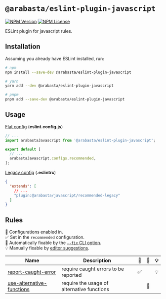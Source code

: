 # `@arabasta/eslint-plugin-javascript`

[![NPM Version](https://img.shields.io/npm/v/%40arabasta%2Feslint-plugin-javascript)](https://www.npmjs.com/package/@arabasta/eslint-plugin-javascript)
[![NPM License](https://img.shields.io/npm/l/%40arabasta%2Feslint-plugin-javascript)](https://github.com/CloudNStoyan/arabasta/blob/main/eslint-plugin-javascript/LICENSE)

ESLint plugin for javascript rules.

## Installation

Assuming you already have ESLint installed, run:

```sh
# npm
npm install --save-dev @arabasta/eslint-plugin-javascript

# yarn
yarn add --dev @arabasta/eslint-plugin-javascript

# pnpm
pnpm add --save-dev @arabasta/eslint-plugin-javascript
```

## Usage

[Flat config](https://eslint.org/docs/latest/use/configure/configuration-files)
(**eslint.config.js**)

```js
// ...
import arabastaJavascript from '@arabasta/eslint-plugin-javascript';

export default [
  // ...
  arabastaJavascript.configs.recommended,
];
```

[Legacy config](https://eslint.org/docs/latest/use/configure/configuration-files-deprecated)
(**.eslintrc**)

```json
{
  "extends": [
    // ...
    "plugin:@arabasta/javascript/recommended-legacy"
  ]
}
```

## Rules

💼 Configurations enabled in.\
✅ Set in the `recommended` configuration.\
🔧 Automatically fixable by the [`--fix` CLI option](https://eslint.org/docs/user-guide/command-line-interface#--fix).\
💡 Manually fixable by [editor suggestions](https://eslint.org/docs/latest/use/core-concepts#rule-suggestions).

| Name                                                                 | Description                                | 💼  | 🔧  | 💡  |
| -------------------------------------------------------------------- | ------------------------------------------ | --- | --- | --- |
| [report-caught-error](docs/rules/report-caught-error.md)             | require caught errors to be reported       | ✅  |     | 💡  |
| [use-alternative-functions](docs/rules/use-alternative-functions.md) | require the usage of alternative functions |     | 🔧  |     |

